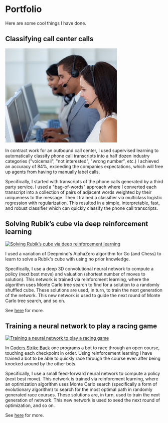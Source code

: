 # Portfolio

Here are some cool things I have done.

## Classifying call center calls

<img src="canstockphoto2706055.jpg" alt="Solving Rubik’s cube via deep reinforcement learning" height="300"/>

In contract work for an outbound call center, I used supervised learning to automatically classify phone call transcripts into a half dozen industry categories ("voicemail", "not interested", "wrong number", etc.)  I achieved an accuracy of 84%, exceeding the companies expectations, which will free up agents from having to manually label calls.

Specifically, I started with transcripts of the phone calls generated by a third party service.  I used a "bag-of-words" approach where I converted each transcript into a collection of pairs of adjacent words weighted by their uniqueness to the message.  Then I trained a classifier via multiclass logistic regression with regularization.  This resulted in a simple, interpretable, fast, and robust classifier which can quickly classify the phone call transcripts.

## Solving Rubik’s cube via deep reinforcement learning

<a href="https://github.com/jasonrute/puzzle_cube"><img src="https://foter.com/photos/395/rubik-cube-cube-game-puzzle-rubik-toy-square.jpg" alt="Solving Rubik’s cube via deep reinforcement learning" height="300"/></a>

I used a variation of Deepmind's AlphaZero algorithm for Go (and Chess) to learn to solve a Rubik's cube with using no prior knowledge.

Specifically, I use a deep 3D convolutional neural network to compute a policy (next best move) and valuation (shortest number of moves to solution).  This network is trained via reinforcment learning, where the algorithm uses Monte Carlo tree search to find for a solution to a randomly shuffled cube.  These solutions are used, in turn, to train the next generation of the network.  This new network is used to guide the next round of Monte Carlo tree search, and so on.

See [here](https://github.com/jasonrute/puzzle_cube) for more.

## Training a neural network to play a racing game

<a href="https://github.com/jasonrute/csb_neural_network"><img src="bot_nn_genetic.gif" alt="Training a neural network to play a racing game" height="300"/></a>

In [Coders Strike Back](https://www.codingame.com/multiplayer/bot-programming/coders-strike-back) one programs a bot to race through an open course, touching each checkpoint in order.  Using reinforcement learning I have trained a bot to be able to quickly race through the course even after being knocked around by the other bots.

Specifically, I use a small feed-forward neural network to compute a policy (next best move).  This network is trained via reinforcment learning, where an optimization algorithm uses Monte Carlo search (specifically a form of evolutionary algorithm) to search for the most optimal path in randomly generated race courses.  These solutions are, in turn, used to train the next generation of network.  This new network is used to seed the next round of optimization, and so on.

See [here](https://github.com/jasonrute/csb_neural_network) for more.